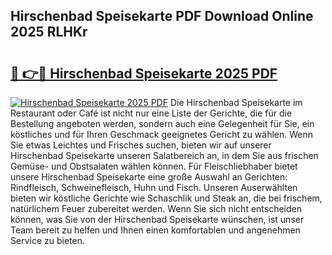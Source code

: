 ## Hirschenbad Speisekarte PDF Download Online 2025 RLHKr

# <h2><a href="http://gc9cjk2.nevu.top/?p=Hirschenbad+Speisekarte">🔗 👉🔴 Hirschenbad Speisekarte 2025 PDF</a></h2>

[![Hirschenbad Speisekarte 2025 PDF](https://i.imgur.com/dBaPXMq.png)](http://gc9cjk2.nevu.top/?p=Hirschenbad+Speisekarte)
Die Hirschenbad Speisekarte im Restaurant oder Café ist nicht nur eine Liste der Gerichte, die für die Bestellung angeboten werden, sondern auch eine Gelegenheit für Sie, ein köstliches und für Ihren Geschmack geeignetes Gericht zu wählen. Wenn Sie etwas Leichtes und Frisches suchen, bieten wir auf unserer Hirschenbad Speisekarte unseren Salatbereich an, in dem Sie aus frischen Gemüse- und Obstsalaten wählen können. Für Fleischliebhaber bietet unsere Hirschenbad Speisekarte eine große Auswahl an Gerichten: Rindfleisch, Schweinefleisch, Huhn und Fisch. Unseren Auserwählten bieten wir köstliche Gerichte wie Schaschlik und Steak an, die bei frischem, natürlichem Feuer zubereitet werden. Wenn Sie sich nicht entscheiden können, was Sie von der Hirschenbad Speisekarte wünschen, ist unser Team bereit zu helfen und Ihnen einen komfortablen und angenehmen Service zu bieten.
